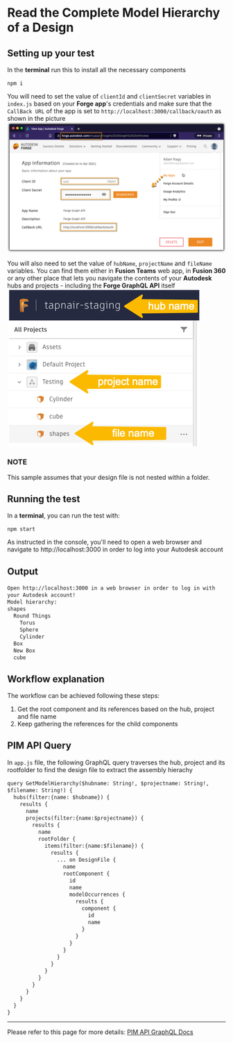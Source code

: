 # Read the Complete Model Hierarchy of a Design

## Setting up your test
In the **terminal** run this to install all the necessary components
```
npm i
``` 

You will need to set the value of `clientId` and `clientSecret` variables in `index.js` based on your **Forge app**'s credentials and make sure that the `CallBack URL` of the app is set to `http://localhost:3000/callback/oauth` as shown in the picture\
![Get 3-legged token](./readme/ForgeCredentials.png)

You will also need to set the value of `hubName`, `projectName` and `fileName` variables. You can find them either in **Fusion Teams** web app, in **Fusion 360** or any other place that lets you navigate the contents of your **Autodesk** hubs and projects - including the **Forge GraphQL API** itself\
![Get version id](./readme/inputs.png)

### NOTE
This sample assumes that your design file is not nested within a folder.

## Running the test
In a **terminal**, you can run the test with:
```
npm start
```
As instructed in the console, you'll need to open a web browser and navigate to http://localhost:3000 in order to log into your Autodesk account 

## Output
```
Open http://localhost:3000 in a web browser in order to log in with your Autodesk account!
Model hierarchy:
shapes
  Round Things
    Torus
    Sphere
    Cylinder
  Box
  New Box
  cube
```
## Workflow explanation

The workflow can be achieved following these steps:

1. Get the root component and its references based on the hub, project and file name
3. Keep gathering the references for the child components

## PIM API Query

In `app.js` file, the following GraphQL query traverses the hub, project and its rootfolder to find the design file to extract the assembly hierachy

```
query GetModelHierarchy($hubname: String!, $projectname: String!, $filename: String!) {
  hubs(filter:{name: $hubname}) {
    results {
      name
      projects(filter:{name:$projectname}) {
        results {
          name
          rootFolder {
            items(filter:{name:$filename}) {
              results {
                ... on DesignFile {
                  name
                  rootComponent {
                    id
                    name 
                    modelOccurrences {
                      results {
                        component {
                          id
                          name
                        }
                      }
                    }
                  }
                }
              }
            }
          }
        }
      }
    }
  }
}
```


-----------

Please refer to this page for more details: [PIM API GraphQL Docs](https://forge.autodesk.com/en/docs/forgeag/v1/developers_guide/overview/)
